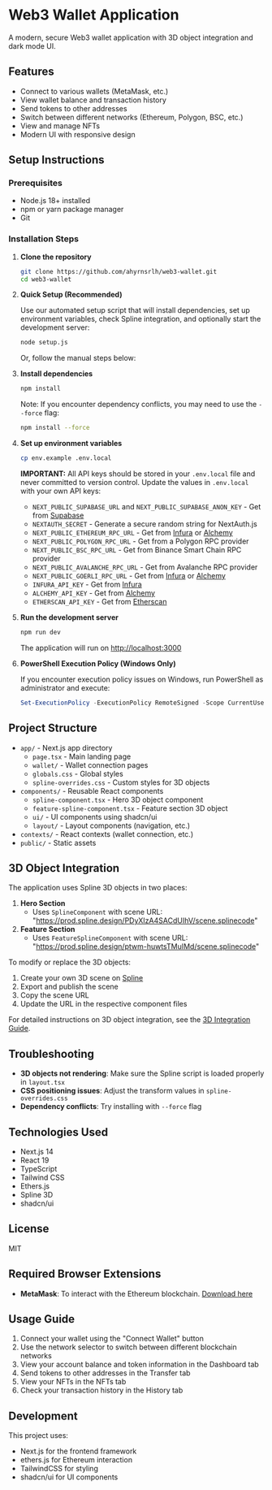 # Web3 Wallet Application

A modern, secure Web3 wallet application with 3D object integration and dark mode UI.

## Features

- Connect to various wallets (MetaMask, etc.)
- View wallet balance and transaction history
- Send tokens to other addresses
- Switch between different networks (Ethereum, Polygon, BSC, etc.)
- View and manage NFTs
- Modern UI with responsive design

## Setup Instructions

### Prerequisites

- Node.js 18+ installed
- npm or yarn package manager
- Git

### Installation Steps

1. **Clone the repository**

   ```bash
   git clone https://github.com/ahyrnsrlh/web3-wallet.git
   cd web3-wallet
   ```

2. **Quick Setup (Recommended)**

   Use our automated setup script that will install dependencies, set up environment variables, check Spline integration, and optionally start the development server:

   ```bash
   node setup.js
   ```

   Or, follow the manual steps below:

3. **Install dependencies**

   ```bash
   npm install
   ```

   Note: If you encounter dependency conflicts, you may need to use the `--force` flag:

   ```bash
   npm install --force
   ```

4. **Set up environment variables**

   ```bash
   cp env.example .env.local
   ```

   **IMPORTANT:** All API keys should be stored in your `.env.local` file and never committed to version control. Update the values in `.env.local` with your own API keys:

   - `NEXT_PUBLIC_SUPABASE_URL` and `NEXT_PUBLIC_SUPABASE_ANON_KEY` - Get from [Supabase](https://supabase.com/)
   - `NEXTAUTH_SECRET` - Generate a secure random string for NextAuth.js
   - `NEXT_PUBLIC_ETHEREUM_RPC_URL` - Get from [Infura](https://infura.io/) or [Alchemy](https://www.alchemy.com/)
   - `NEXT_PUBLIC_POLYGON_RPC_URL` - Get from a Polygon RPC provider
   - `NEXT_PUBLIC_BSC_RPC_URL` - Get from Binance Smart Chain RPC provider
   - `NEXT_PUBLIC_AVALANCHE_RPC_URL` - Get from Avalanche RPC provider
   - `NEXT_PUBLIC_GOERLI_RPC_URL` - Get from [Infura](https://infura.io/) or [Alchemy](https://www.alchemy.com/)
   - `INFURA_API_KEY` - Get from [Infura](https://infura.io/)
   - `ALCHEMY_API_KEY` - Get from [Alchemy](https://www.alchemy.com/)
   - `ETHERSCAN_API_KEY` - Get from [Etherscan](https://etherscan.io/apis)

5. **Run the development server**

   ```bash
   npm run dev
   ```

   The application will run on [http://localhost:3000](http://localhost:3000)

6. **PowerShell Execution Policy (Windows Only)**

   If you encounter execution policy issues on Windows, run PowerShell as administrator and execute:

   ```powershell
   Set-ExecutionPolicy -ExecutionPolicy RemoteSigned -Scope CurrentUser
   ```

## Project Structure

- `app/` - Next.js app directory
  - `page.tsx` - Main landing page
  - `wallet/` - Wallet connection pages
  - `globals.css` - Global styles
  - `spline-overrides.css` - Custom styles for 3D objects
- `components/` - Reusable React components
  - `spline-component.tsx` - Hero 3D object component
  - `feature-spline-component.tsx` - Feature section 3D object
  - `ui/` - UI components using shadcn/ui
  - `layout/` - Layout components (navigation, etc.)
- `contexts/` - React contexts (wallet connection, etc.)
- `public/` - Static assets

## 3D Object Integration

The application uses Spline 3D objects in two places:

1. **Hero Section**
   - Uses `SplineComponent` with scene URL: "https://prod.spline.design/PDyXIzA4SACdUIhV/scene.splinecode"
2. **Feature Section**
   - Uses `FeatureSplineComponent` with scene URL: "https://prod.spline.design/ptwm-huwtsTMuIMd/scene.splinecode"

To modify or replace the 3D objects:

1. Create your own 3D scene on [Spline](https://spline.design/)
2. Export and publish the scene
3. Copy the scene URL
4. Update the URL in the respective component files

For detailed instructions on 3D object integration, see the [3D Integration Guide](docs/3d-integration-guide.md).

## Troubleshooting

- **3D objects not rendering**: Make sure the Spline script is loaded properly in `layout.tsx`
- **CSS positioning issues**: Adjust the transform values in `spline-overrides.css`
- **Dependency conflicts**: Try installing with `--force` flag

## Technologies Used

- Next.js 14
- React 19
- TypeScript
- Tailwind CSS
- Ethers.js
- Spline 3D
- shadcn/ui

## License

MIT

## Required Browser Extensions

- **MetaMask**: To interact with the Ethereum blockchain. [Download here](https://metamask.io/download.html)

## Usage Guide

1. Connect your wallet using the "Connect Wallet" button
2. Use the network selector to switch between different blockchain networks
3. View your account balance and token information in the Dashboard tab
4. Send tokens to other addresses in the Transfer tab
5. View your NFTs in the NFTs tab
6. Check your transaction history in the History tab

## Development

This project uses:

- Next.js for the frontend framework
- ethers.js for Ethereum interaction
- TailwindCSS for styling
- shadcn/ui for UI components